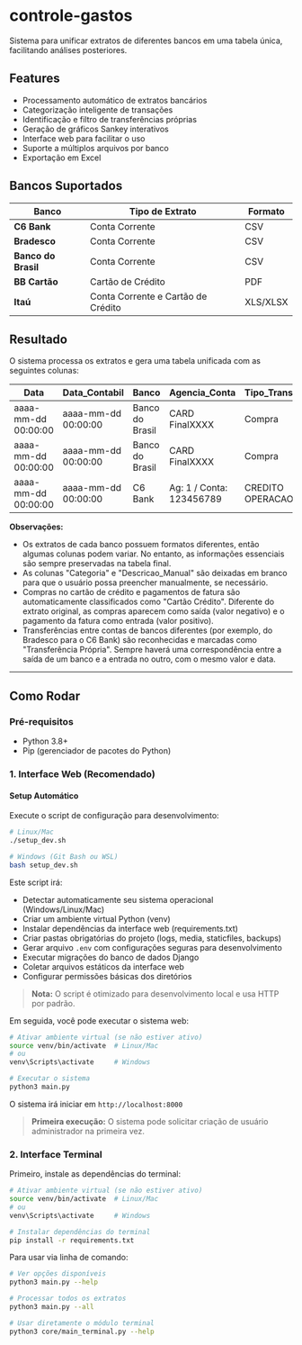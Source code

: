# controle-gastos

Sistema para unificar extratos de diferentes bancos em uma tabela única, facilitando análises posteriores.

## Features

- Processamento automático de extratos bancários
- Categorização inteligente de transações
- Identificação e filtro de transferências próprias
- Geração de gráficos Sankey interativos
- Interface web para facilitar o uso
- Suporte a múltiplos arquivos por banco
- Exportação em Excel

## Bancos Suportados

| Banco                     | Tipo de Extrato                      | Formato  |
| ------------------------- | ------------------------------------ | -------- |
| **C6 Bank**         | Conta Corrente                       | CSV      |
| **Bradesco**        | Conta Corrente                       | CSV      |
| **Banco do Brasil** | Conta Corrente                       | CSV      |
| **BB Cartão**      | Cartão de Crédito                  | PDF      |
| **Itaú**           | Conta Corrente e Cartão de Crédito | XLS/XLSX |

## Resultado

O sistema processa os extratos e gera uma tabela unificada com as seguintes colunas:

| Data                | Data_Contabil       | Banco           | Agencia_Conta            | Tipo_Transacao      | Descricao                     | Valor   | Valor_Entrada | Valor_Saida | Categoria_Auto   | Categoria | Descricao_Manual | Saldo_no_Banco | Saldo_Real |
| ------------------- | ------------------- | --------------- | ------------------------ | ------------------- | ----------------------------- | ------- | ------------- | ----------- | ---------------- | --------- | ---------------- | -------------- | ---------- |
| aaaa-mm-dd 00:00:00 | aaaa-mm-dd 00:00:00 | Banco do Brasil | CARD FinalXXXX           | Compra              | PG *YYYY PARC 01/02 ZZZZ (BR) | -239.58 | 0             | 239.58      | Cartão Crédito |           |                  | 8.44           | -231.14    |
| aaaa-mm-dd 00:00:00 | aaaa-mm-dd 00:00:00 | Banco do Brasil | CARD FinalXXXX           | Compra              | PG *YYYY PARC 02/02 ZZZZ (BR) | -239.58 | 0             | 239.58      | Cartão Crédito |           |                  | 8.44           | -470.72    |
| aaaa-mm-dd 00:00:00 | aaaa-mm-dd 00:00:00 | C6 Bank         | Ag: 1 / Conta: 123456789 | CREDITO OPERACAO B3 | dd/mm/aaaa                    | 0.02    | 0.02          | 0           | Investimentos    |           |                  | 8.46           | -470.70    |

**Observações:**

- Os extratos de cada banco possuem formatos diferentes, então algumas colunas podem variar. No entanto, as informações essenciais são sempre preservadas na tabela final.
- As colunas "Categoria" e "Descricao_Manual" são deixadas em branco para que o usuário possa preencher manualmente, se necessário.
- Compras no cartão de crédito e pagamentos de fatura são automaticamente classificados como "Cartão Crédito". Diferente do extrato original, as compras aparecem como saída (valor negativo) e o pagamento da fatura como entrada (valor positivo).
- Transferências entre contas de bancos diferentes (por exemplo, do Bradesco para o C6 Bank) são reconhecidas e marcadas como "Transferência Própria". Sempre haverá uma correspondência entre a saída de um banco e a entrada no outro, com o mesmo valor e data.

---

## Como Rodar

### Pré-requisitos

- Python 3.8+
- Pip (gerenciador de pacotes do Python)

### 1. Interface Web (Recomendado)

#### Setup Automático

Execute o script de configuração para desenvolvimento:

```bash
# Linux/Mac
./setup_dev.sh

# Windows (Git Bash ou WSL)
bash setup_dev.sh
```

Este script irá:

- Detectar automaticamente seu sistema operacional (Windows/Linux/Mac)
- Criar um ambiente virtual Python (venv)
- Instalar dependências da interface web (requirements.txt)
- Criar pastas obrigatórias do projeto (logs, media, staticfiles, backups)
- Gerar arquivo `.env` com configurações seguras para desenvolvimento
- Executar migrações do banco de dados Django
- Coletar arquivos estáticos da interface web
- Configurar permissões básicas dos diretórios

> **Nota:** O script é otimizado para desenvolvimento local e usa HTTP por padrão.

Em seguida, você pode executar o sistema web:

```bash
# Ativar ambiente virtual (se não estiver ativo)
source venv/bin/activate  # Linux/Mac
# ou
venv\Scripts\activate     # Windows

# Executar o sistema
python3 main.py
```

O sistema irá iniciar em `http://localhost:8000`

> **Primeira execução:** O sistema pode solicitar criação de usuário administrador na primeira vez.

### 2. Interface Terminal

Primeiro, instale as dependências do terminal:

```bash
# Ativar ambiente virtual (se não estiver ativo)
source venv/bin/activate  # Linux/Mac
# ou
venv\Scripts\activate     # Windows

# Instalar dependências do terminal
pip install -r requirements.txt
```

Para usar via linha de comando:

```bash
# Ver opções disponíveis
python3 main.py --help

# Processar todos os extratos
python3 main.py --all

# Usar diretamente o módulo terminal
python3 core/main_terminal.py --help
```
